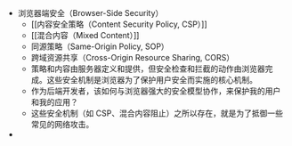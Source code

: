 - 浏览器端安全（Browser-Side Security）
	- [[内容安全策略（Content Security Policy, CSP）]]
	- [[混合内容（Mixed Content）]]
	- 同源策略（Same-Origin Policy, SOP）
	- 跨域资源共享（Cross-Origin Resource Sharing, CORS）
	- 策略和内容由服务器定义和提供，但安全检查和拦截的动作由浏览器完成。这些安全机制是浏览器为了保护用户安全而实施的核心机制。
	- 作为后端开发者，该如何与浏览器强大的安全模型协作，来保护我的用户和我的应用？
	- 这些安全机制（如 CSP、混合内容阻止）之所以存在，就是为了抵御一些常见的网络攻击。
-
